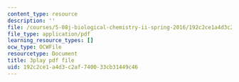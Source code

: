 ```yaml
---
content_type: resource
description: ''
file: /courses/5-08j-biological-chemistry-ii-spring-2016/192c2ce1a4d3c2af740033cb31449c46_siP7IXbPGmw.pdf
file_type: application/pdf
learning_resource_types: []
ocw_type: OCWFile
resourcetype: Document
title: 3play pdf file
uid: 192c2ce1-a4d3-c2af-7400-33cb31449c46
---
```

